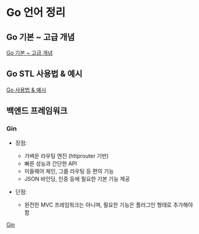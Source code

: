 # Go 언어 정리

## Go 기본 ~ 고급 개념
[Go 기본 ~ 고급 개념](go.md)

## Go STL 사용법 & 예시
[Go 사용법 & 예시](go-stl.md)

## 백엔드 프레임워크

### Gin

* 장점:
    - 가벼운 라우팅 엔진 (httprouter 기반)
    - 빠른 성능과 간단한 API
    - 미들웨어 체인, 그룹 라우팅 등 편의 기능
    - JSON 바인딩, 인증 등에 필요한 기본 기능 제공

* 단점:
    - 완전한 MVC 프레임워크는 아니며, 필요한 기능은 플러그인 형태로 추가해야 함

[Gin](gin.md)